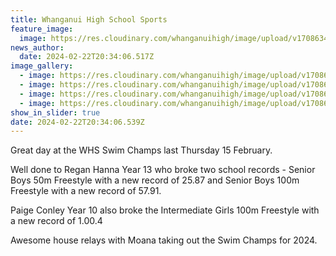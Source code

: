 ```yaml
---
title: Whanganui High School Sports
feature_image:
  image: https://res.cloudinary.com/whanganuihigh/image/upload/v1708634635/News/WHS_Swimming1.jpg
news_author:
  date: 2024-02-22T20:34:06.517Z
image_gallery:
  - image: https://res.cloudinary.com/whanganuihigh/image/upload/v1708634634/News/WHS_Swimming2.jpg
  - image: https://res.cloudinary.com/whanganuihigh/image/upload/v1708634634/News/WHS_Swimming4.jpg
  - image: https://res.cloudinary.com/whanganuihigh/image/upload/v1708634634/News/WHS_Swim.jpg
  - image: https://res.cloudinary.com/whanganuihigh/image/upload/v1708634634/News/WHS_Swimming5.jpg
show_in_slider: true
date: 2024-02-22T20:34:06.539Z
---
```

Great day at the WHS Swim Champs last Thursday 15 February.

Well done to Regan Hanna Year 13 who broke two school records - Senior Boys 50m Freestyle with a new record of 25.87 and [](<>)Senior Boys 100m Freestyle with a new record of 57.91.

Paige Conley Year 10 also broke the Intermediate Girls 100m Freestyle with a new record of 1.00.4

Awesome house relays with Moana taking out the Swim Champs for 2024.